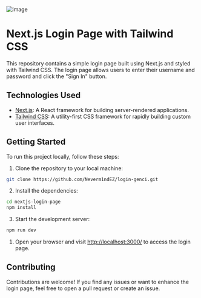 ![image](https://github.com/Neverm1ndEZ/login-genci/assets/92265140/8d210ebc-5c54-4e7e-93c6-4f7b531d4e98)
# Next.js Login Page with Tailwind CSS

This repository contains a simple login page built using Next.js and styled with
Tailwind CSS. The login page allows users to enter their username and password
and click the "Sign In" button.

## Technologies Used

- [Next.js](https://nextjs.org/): A React framework for building server-rendered
  applications.
- [Tailwind CSS](https://tailwindcss.com/): A utility-first CSS framework for
  rapidly building custom user interfaces.

## Getting Started

To run this project locally, follow these steps:

1. Clone the repository to your local machine:

```bash
git clone https://github.com/Neverm1ndEZ/login-genci.git
```

2. Install the dependencies:

```bash
cd nextjs-login-page
npm install
```

3. Start the development server:

```bash
npm run dev
```

1. Open your browser and visit [http://localhost:3000/](http://localhost:3000/)
   to access the login page.

## Contributing

Contributions are welcome! If you find any issues or want to enhance the login
page, feel free to open a pull request or create an issue.

